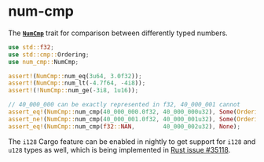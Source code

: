 # num-cmp

The **[`NumCmp`](https://docs.rs/num-cmp/*/num_cmp/trait.NumCmp.html)** trait for comparison between differently typed numbers.

```rust
use std::f32;
use std::cmp::Ordering;
use num_cmp::NumCmp;

assert!(NumCmp::num_eq(3u64, 3.0f32));
assert!(NumCmp::num_lt(-4.7f64, -4i8));
assert!(!NumCmp::num_ge(-3i8, 1u16));

// 40_000_000 can be exactly represented in f32, 40_000_001 cannot
assert_eq!(NumCmp::num_cmp(40_000_000.0f32, 40_000_000u32), Some(Ordering::Equal));
assert_ne!(NumCmp::num_cmp(40_000_001.0f32, 40_000_001u32), Some(Ordering::Equal));
assert_eq!(NumCmp::num_cmp(f32::NAN,        40_000_002u32), None);
```

The `i128` Cargo feature can be enabled in nightly
to get support for `i128` and `u128` types as well,
which is being implemented in [Rust issue #35118][issue-35118].

[issue-35118]: https://github.com/rust-lang/rust/issues/35118

